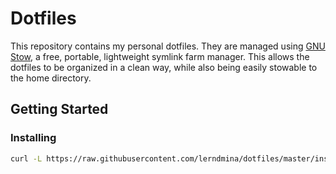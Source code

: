  
# Dotfiles

This repository contains my personal dotfiles. They are managed using [GNU Stow](https://www.gnu.org/software/stow/), a free, portable, lightweight symlink farm manager. This allows the dotfiles to be organized in a clean way, while also being easily stowable to the home directory.

## Getting Started

### Installing
```bash
curl -L https://raw.githubusercontent.com/lerndmina/dotfiles/master/install.sh | bash
```